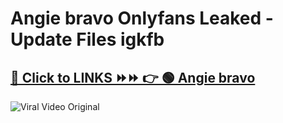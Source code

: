 
 # Angie bravo Onlyfans Leaked - Update Files igkfb

## <h2><a href="https://clipsfans.com/Angie_bravo&ref=git">🔗 Click to LINKS ⏩⏩ 👉 🟢 Angie bravo </a></h2>

<a href="https://clipsfans.com/Angie_bravo&ref=git" rel="nofollow" data-target="animated-image.originalLink"><img src="https://i.ibb.co.com/xMMVF88/686577567.gif" alt="Viral Video Original" style="max-width: 100%; display: inline-block;" data-target="animated-image.originalImage"></a>

